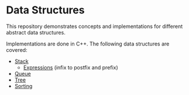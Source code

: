 # Data Structures

This repository demonstrates concepts and implementations for different abstract data structures.

Implementations are done in C++. The following data structures are covered:

- [Stack](stacks/README.md)
   - [Expressions](expressions/README.md) (infix to postfix and prefix)
- [Queue](queues/README.md)
- [Tree](tree/README.md)
- [Sorting](sorting/README.md)
